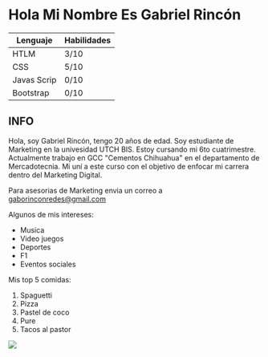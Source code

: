 # Hola Mi Nombre Es Gabriel Rincón #

|Lenguaje    | Habilidades |
|------------|-------------|
|HTLM        |    3/10     |
|CSS         |    5/10     |
|Javas Scrip |    0/10     |
|Bootstrap   |    0/10     |

## INFO ##
Hola, soy Gabriel Rincón, tengo 20 años de edad. Soy estudiante de Marketing en la univesidad UTCH BIS. Estoy cursando mi 6to cuatrimestre. Actualmente trabajo en GCC "Cementos Chihuahua" en el departamento de Mercadotecnia. Mi uní a este curso con el objetivo de enfocar mi carrera dentro del Marketing Digital. 

Para asesorias de Marketing envia un correo a gaborinconredes@gmail.com

Algunos de mis intereses: 

- Musica
- Video juegos
- Deportes
- F1
- Eventos sociales

Mis top 5 comidas: 

1. Spaguetti 
2. Pizza
3. Pastel de coco
4. Pure
5. Tacos al pastor 

![ ](https://pbs.twimg.com/media/F-HFx0gXMAIGtDf.jpg)

